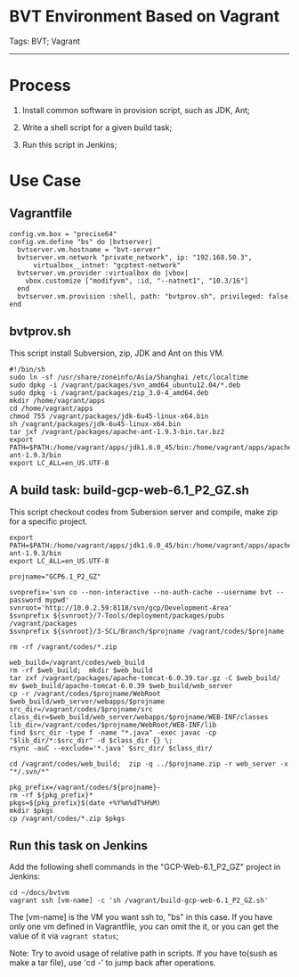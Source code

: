 # BVT Environment Based on Vagrant
Tags: BVT; Vagrant

------

# Process

1. Install common software in provision script, such as JDK, Ant;

1. Write a shell script for a given build task;

1. Run this script in Jenkins;

# Use Case

## Vagrantfile

    config.vm.box = "precise64"
    config.vm.define "bs" do |bvtserver|
      bvtserver.vm.hostname = "bvt-server"
      bvtserver.vm.network "private_network", ip: "192.168.50.3",
          virtualbox__intnet: "gcptest-network"
      bvtserver.vm.provider :virtualbox do |vbox|
        vbox.customize ["modifyvm", :id, "--natnet1", "10.3/16"]
      end 
      bvtserver.vm.provision :shell, path: "bvtprov.sh", privileged: false
    end 

## bvtprov.sh

This script install Subversion, zip, JDK and Ant on this VM.

    #!/bin/sh
    sudo ln -sf /usr/share/zoneinfo/Asia/Shanghai /etc/localtime
    sudo dpkg -i /vagrant/packages/svn_amd64_ubuntu12.04/*.deb
    sudo dpkg -i /vagrant/packages/zip_3.0-4_amd64.deb
    mkdir /home/vagrant/apps
    cd /home/vagrant/apps
    chmod 755 /vagrant/packages/jdk-6u45-linux-x64.bin
    sh /vagrant/packages/jdk-6u45-linux-x64.bin
    tar jxf /vagrant/packages/apache-ant-1.9.3-bin.tar.bz2
    export PATH=$PATH:/home/vagrant/apps/jdk1.6.0_45/bin:/home/vagrant/apps/apache-ant-1.9.3/bin
    export LC_ALL=en_US.UTF-8

## A build task: build-gcp-web-6.1_P2_GZ.sh

This script checkout codes from Subersion server and compile, make zip for a specific project.

    export PATH=$PATH:/home/vagrant/apps/jdk1.6.0_45/bin:/home/vagrant/apps/apache-ant-1.9.3/bin
    export LC_ALL=en_US.UTF-8

    projname="GCP6.1_P2_GZ"

    svnprefix='svn co --non-interactive --no-auth-cache --username bvt --password mypwd'
    svnroot='http://10.0.2.59:8118/svn/gcp/Development-Area'
    $svnprefix ${svnroot}/7-Tools/deployment/packages/pubs /vagrant/packages
    $svnprefix ${svnroot}/3-SCL/Branch/$projname /vagrant/codes/$projname

    rm -rf /vagrant/codes/*.zip

    web_build=/vagrant/codes/web_build
    rm -rf $web_build;  mkdir $web_build
    tar zxf /vagrant/packages/apache-tomcat-6.0.39.tar.gz -C $web_build/
    mv $web_build/apache-tomcat-6.0.39 $web_build/web_server
    cp -r /vagrant/codes/$projname/WebRoot $web_build/web_server/webapps/$projname
    src_dir=/vagrant/codes/$projname/src
    class_dir=$web_build/web_server/webapps/$projname/WEB-INF/classes
    lib_dir=/vagrant/codes/$projname/WebRoot/WEB-INF/lib
    find $src_dir -type f -name "*.java" -exec javac -cp "$lib_dir/*:$src_dir" -d $class_dir {} \;
    rsync -auC --exclude='*.java' $src_dir/ $class_dir/

    cd /vagrant/codes/web_build;  zip -q ../$projname.zip -r web_server -x "*/.svn/*"

    pkg_prefix=/vagrant/codes/${projname}-
    rm -rf ${pkg_prefix}*
    pkgs=${pkg_prefix}$(date +%Y%m%dT%H%M)
    mkdir $pkgs
    cp /vagrant/codes/*.zip $pkgs

## Run this task on Jenkins

Add the following shell commands in the "GCP-Web-6.1_P2_GZ" project in Jenkins:

    cd ~/docs/bvtvm
    vagrant ssh [vm-name] -c 'sh /vagrant/build-gcp-web-6.1_P2_GZ.sh'

The [vm-name] is the VM you want ssh to, "bs" in this case. If you have only one vm defined in Vagrantfile, you can omit the it, or you can get the value of it via `vagrant status`;

Note: Try to avoid usage of relative path in scripts. If you have to(sush as make a tar file), use 'cd -' to jump back after operations.
